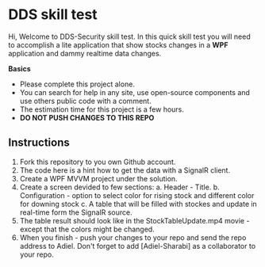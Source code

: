 ﻿
# DDS skill test

Hi, Welcome to DDS-Security skill test. 
In this quick skill test you will need to accomplish a lite application that show stocks changes in a **WPF** application and dammy realtime data changes. 

**Basics**

 - Please complete this project alone. 
 - You can search for help in any site, use open-source components and use others public code with a comment. 
 - The estimation time for this project is a few hours. 
 - **DO NOT PUSH CHANGES TO THIS REPO** 
 
 ## Instructions
 1. Fork this repository to you own Github account. 
 2. The code here is a hint how to get the data with a SignalR client. 
 3. Create a WPF MVVM project  under the solution. 
 4. Create  a screen devided to few sections: 
       a. Header - Title.
       b. Configuration - option to select color for rising stock and different color for downing stock
       c. A table that will be filled with stockes and update in real-time form the SignalR source. 
5. The table result should look like in the StockTableUpdate.mp4 movie - except that the colors might be changed. 
6. When you finish - push your changes to your repo and send the repo address to Adiel. Don't forget to add [Adiel-Sharabi]  as a collaborator to your repo. 
 
